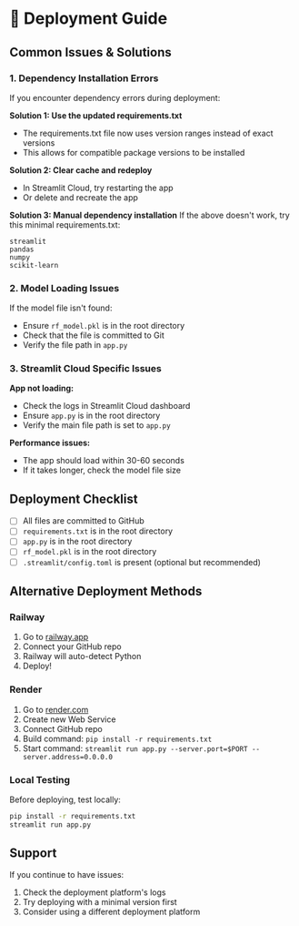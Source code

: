 # 🚀 Deployment Guide

## Common Issues & Solutions

### 1. Dependency Installation Errors

If you encounter dependency errors during deployment:

**Solution 1: Use the updated requirements.txt**

- The requirements.txt file now uses version ranges instead of exact versions
- This allows for compatible package versions to be installed

**Solution 2: Clear cache and redeploy**

- In Streamlit Cloud, try restarting the app
- Or delete and recreate the app

**Solution 3: Manual dependency installation**
If the above doesn't work, try this minimal requirements.txt:

```
streamlit
pandas
numpy
scikit-learn
```

### 2. Model Loading Issues

If the model file isn't found:

- Ensure `rf_model.pkl` is in the root directory
- Check that the file is committed to Git
- Verify the file path in `app.py`

### 3. Streamlit Cloud Specific Issues

**App not loading:**

- Check the logs in Streamlit Cloud dashboard
- Ensure `app.py` is in the root directory
- Verify the main file path is set to `app.py`

**Performance issues:**

- The app should load within 30-60 seconds
- If it takes longer, check the model file size

## Deployment Checklist

- [ ] All files are committed to GitHub
- [ ] `requirements.txt` is in the root directory
- [ ] `app.py` is in the root directory
- [ ] `rf_model.pkl` is in the root directory
- [ ] `.streamlit/config.toml` is present (optional but recommended)

## Alternative Deployment Methods

### Railway

1. Go to [railway.app](https://railway.app)
2. Connect your GitHub repo
3. Railway will auto-detect Python
4. Deploy!

### Render

1. Go to [render.com](https://render.com)
2. Create new Web Service
3. Connect GitHub repo
4. Build command: `pip install -r requirements.txt`
5. Start command: `streamlit run app.py --server.port=$PORT --server.address=0.0.0.0`

### Local Testing

Before deploying, test locally:

```bash
pip install -r requirements.txt
streamlit run app.py
```

## Support

If you continue to have issues:

1. Check the deployment platform's logs
2. Try deploying with a minimal version first
3. Consider using a different deployment platform
